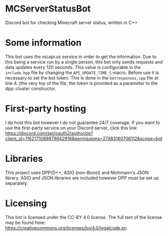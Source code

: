 # MCServerStatusBot
Discord bot for checking Minecraft server status, written in C++

# Some information
This bot uses the mcapi.us service in order to get the information.
Due to this being a service run by a single person, this bot only sends requests and data updates every 120 seconds.
This value is configurable in the `include.hpp` file by changing the `API_UPDATE_TIME_S` macro.
Before use it is necessary to set the bot token. This is done in the `botresponses.cpp` file at line 4.
(the very top of the file, the token is provided as a parameter to the dpp::cluster constructor.

# First-party hosting
I do host this bot however I do not guarantee 24/7 coverage.
If you want to use the first-party service on your Discord server, click this link:
https://discord.com/api/oauth2/authorize?client_id=1162171089879842916&permissions=27483160706112&scope=bot

# Libraries
This project uses DPP/D++, ASIO (non-Boost) and Nlohmann's JSON library.
ASIO and JSON libraries are included however DPP must be set up separately.

# Licensing
This bot is licensed under the CC-BY 4.0 license.
The full text of the license may be found here:
https://creativecommons.org/licenses/by/4.0/legalcode.en
